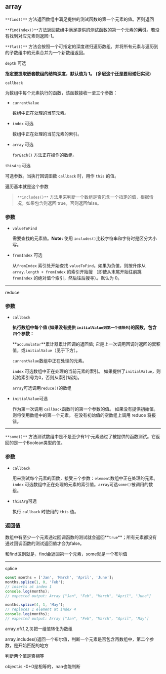 ## array

`**find()**` 方法返回数组中满足提供的测试函数的第一个元素的值。否则返回 

`**findIndex()**`方法返回数组中满足提供的测试函数的第一个元素的**索引**。若没有找到对应元素则返回-1。

`**flat()**` 方法会按照一个可指定的深度递归遍历数组，并将所有元素与遍历到的子数组中的元素合并为一个新数组返回。

`depth` 可选

**指定要提取嵌套数组的结构深度，默认值为 1。**  **(多层这个还是要用递归实现)**

```
callback
```

为数组中每个元素执行的函数，该函数接收一至三个参数：

- `currentValue`

  数组中正在处理的当前元素。

- `index` 可选

  数组中正在处理的当前元素的索引。

- `array` 可选

  `forEach()` 方法正在操作的数组。

`thisArg` 可选

可选参数。当执行回调函数 `callback` 时，用作 `this` 的值。

遍历基本就是这个参数



> `**includes()**` 方法用来判断一个数组是否包含一个指定的值，根据情况，如果包含则返回 true，否则返回false。



### 参数

- `valueToFind`

  需要查找的元素值。**Note:** 使用 `includes()`比较字符串和字符时是区分大小写。

- `fromIndex` 可选

  从`fromIndex` 索引处开始查找 `valueToFind`。如果为负值，则按升序从 `array.length + fromIndex` 的索引开始搜 （即使从末尾开始往前跳 `fromIndex` 的绝对值个索引，然后往后搜寻）。默认为 0。



---

reduce

### 参数



- `callback`

  **执行数组中每个值 (如果没有提供 `initialValue则第一个值除外`)的函数，包含四个参数：**

  **`accumulator`**累计器累计回调的返回值; 它是上一次调用回调时返回的累积值，或`initialValue`（见于下方）。

  `currentValue`数组中正在处理的元素。

  `index` 可选数组中正在处理的当前元素的索引。 如果提供了`initialValue`，则起始索引号为0，否则从索引1起始。

  `array`可选调用`reduce()`的数组

- `initialValue`可选

  作为第一次调用 `callback`函数时的第一个参数的值。 如果没有提供初始值，则将使用数组中的第一个元素。 在没有初始值的空数组上调用 reduce 将报错。

  

----

`**some()**` 方法测试数组中是不是至少有1个元素通过了被提供的函数测试。它返回的是一个Boolean类型的值。

### 参数



- `callback`

  用来测试每个元素的函数，接受三个参数：`element`数组中正在处理的元素。`index` 可选数组中正在处理的元素的索引值。`array`可选`some()`被调用的数组。

- `thisArg`可选

  执行 `callback` 时使用的 `this` 值。

### 返回值



数组中有至少一个元素通过回调函数的测试就会返回**`true`**；所有元素都没有通过回调函数的测试返回值才会为false。



和find区别就是，find会返回第一个元素，some就是一个布尔值

---

splice

```js
const months = ['Jan', 'March', 'April', 'June'];
months.splice(1, 0, 'Feb');
// inserts at index 1
console.log(months);
// expected output: Array ["Jan", "Feb", "March", "April", "June"]

months.splice(4, 1, 'May');
// replaces 1 element at index 4
console.log(months);
// expected output: Array ["Jan", "Feb", "March", "April", "May"]

```

array.of(1,2,3)把一组值转化为数组

array.includes()返回一个布尔值，判断一个元素是否包含再数组中，第二个参数，是开始匹配的地方

判断两个值是否相等

object.is  -0+0是相等的，nan也能判断

